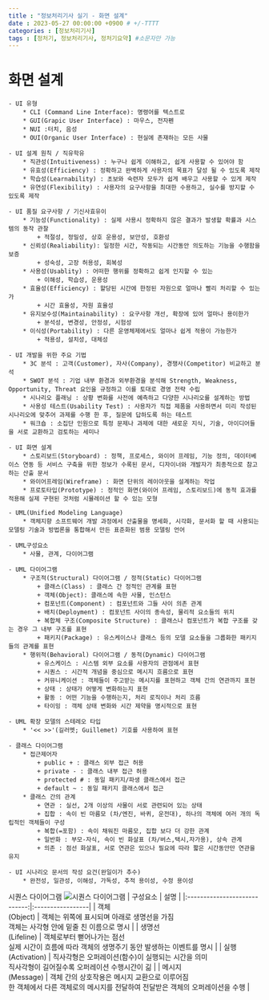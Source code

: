 ```yaml
---
title : "정보처리기사 실기 - 화면 설계"
date : 2023-05-27 00:00:00 +0900 # +/-TTTT
categories : [정보처리기사]
tags : [정처기, 정보처리기사, 정처기요약] #소문자만 가능
---
```


# **화면 설계**

	- UI 유형
		* CLI (Command Line Interface): 명령어를 텍스트로
		* GUI(Grapic User Interface) : 마우스, 전자펜
		* NUI :터치, 음성
		* OUI(Organic User Interface) : 현실에 존재하는 모든 사물
		
	- UI 설계 원칙 / 직유학유
		* 직관성(Intuitiveness) : 누구나 쉽게 이해하고, 쉽게 사용할 수 있어야 함
		* 유효성(Efficiency) : 정확하고 완벽하게 사용자의 목표가 달성 될 수 있도록 제작
		* 학습성(Learnability) : 초보와 숙련자 모두가 쉽게 배우고 사용할 수 있게 제작
		* 유연성(Flexibility) : 사용자의 요구사항을 최대한 수용하고, 실수를 방지할 수 있도록 제작
		
	- UI 품질 요구사항 / 기신사효유이
		* 기능성(Functionality) : 실제 사용시 정확하지 않은 결과가 발생할 확률과 시스템의 동작 관찰
			+ 적절성, 정밀성, 상호 운용성, 보안성, 호환성
		* 신뢰성(Realiability): 일정한 시간, 작동되는 시간동안 의도하는 기능을 수행함을 보증
			+ 성숙성, 고장 허용성, 회복성
		* 사용성(Usablity) : 어떠한 행위를 정확하고 쉽게 인지할 수 있는
			+ 이해성, 학습성, 운용성
		* 효율성(Efficiency) : 할당된 시간에 한정된 자원으로 얼마나 빨리 처리할 수 있는가
			+ 시간 효율성, 자원 효율성
		* 유지보수성(Maintainability) : 요구사항 개선, 확장에 있어 얼마나 용이한가
			+ 분석성, 변경성, 안정성, 시험성
		* 이식성(Portability) : 다른 운영체제에서도 얼마나 쉽게 적용이 가능한가
			+ 적용성, 설치성, 대체성
			
	- UI 개발을 위한 주요 기법
		* 3C 분석 : 고객(Customer), 자사(Company), 경쟁사(Competitor) 비교하고 분석
		* SWOT 분석 : 기업 내부 환경과 외부환경을 분석해 Strength, Weakness, Opportunity, Threat 요인을 규정하고 이를 토대로 경영 전략 수립
		* 시나리오 플래닝 : 상황 변화를 사전에 예측하고 다양한 시나리오를 설계하는 방법
		* 사용성 테스트(Usability Test) : 사용자가 직접 제품을 사용하면서 미리 작성된 시나리오에 맞추어 과제를 수행 한 후, 질문에 답하도록 하는 테스트
		* 워크숍 : 소집단 인원으로 특정 문제나 과제에 대한 새로운 지식, 기술, 아이디어들을 서로 교환하고 검토하는 세미나
		
	- UI 화면 설계
		* 스토리보드(Storyboard) : 정책, 프로세스, 와이어 프레임, 기능 정의, 데이터베이스 연동 등 서비스 구축을 위한 정보가 수록된 문서, 디자이너와 개발자가 최종적으로 참고하는 산출 문서
		* 와이어프레임(Wireframe) : 화면 단위의 레이아웃을 설계하는 작업
		* 프로토타입(Prototype) : 정적인 화면(와이어 프레임, 스토리보드)에 동적 효과를 적용해 실제 구현된 것처럼 시뮬레이션 할 수 있는 모형
		
	- UML(Unified Modeling Language)
		* 객체지향 소프트웨어 개발 과정에서 산출물을 명세화, 시각화, 문서화 할 때 사용되는 모델링 기술과 방법론을 통합해서 만든 표준화된 범용 모델링 언어
		
	- UML구성요소
		* 사물, 관계, 다이어그램
		
	- UML 다이어그램
		* 구조적(Structural) 다이어그램 / 정적(Static) 다이어그램
			+ 클래스(Class) : 클래스 간 정적인 관계를 표현
			+ 객체(Object): 클래스에 속한 사물, 인스턴스
			+ 컴포넌트(Component) : 컴포넌트와 그들 사이 의존 관계
			+ 배치(Deployment) : 컴포넌트 사이의 종속성, 물리적 요소들의 위치
			+ 복합체 구조(Composite Structure) : 클래스나 컴포넌트가 복합 구조를 갖는 경우 그 내부 구조를 표현
			+ 패키지(Package) : 유스케이스나 클래스 등의 모델 요소들을 그룹화한 패키지들의 관계를 표현
		* 행위적(Behavioral) 다이어그램 / 동적(Dynamic) 다이어그램
			+ 유스케이스 : 시스템 외부 요소를 사용자의 관점에서 표현
			+ 시퀀스 : 시간적 개념을 중심으로 메시지 흐름으로 표현
			+ 커뮤니케이션 : 객체들이 주고받는 메시지를 표현하고 객체 간의 연관까지 표현
			+ 상태 : 상태가 어떻게 변화하는지 표현
			+ 활동 : 어떤 기능을 수행하는지, 처리 로직이나 처리 흐름
			+ 타이밍 : 객체 상태 변화와 시간 제약을 명시적으로 표현
			
	- UML 확장 모델의 스테레오 타입
		* '<< >>'(길러멧; Guillemet) 기호를 사용하여 표현
		
	- 클래스 다이어그램
		* 접근제어자
			+ public + : 클래스 외부 접근 허용
			+ private - : 클래스 내부 접근 허용
			+ protected # : 동일 패키지/파생 클래스에서 접근
			+ default ~ : 동일 패키지 클래스에서 접근
		* 클래스 간의 관계
			+ 연관 : 실선, 2개 이상의 사물이 서로 관련되어 있는 상태
			+ 집합 : 속이 빈 마름모 (차/엔진, 바퀴, 운전대), 하나의 객체에 여러 개의 독립적인 객체들이 구성
			+ 복합(=포함) : 속이 채워진 마름모, 집합 보다 더 강한 관계
			+ 일반화 : 부모-자식, 속이 빈 화살표 (차/버스,택시,자가용), 상속 관계
			+ 의존 : 점선 화살표, 서로 연관은 있으나 필요에 따라 짧은 시간동안만 연관을 유지
			
	- UI 시나리오 문서의 작성 요건(완일이가 추수)
		* 완전성, 일관성, 이해성, 가독성, 추적 용이성, 수정 용이성



시퀀스 다이어그램
![시퀀스 다이어그램](https://itwiki.kr/images/d/d0/%EC%8B%9C%ED%80%80%EC%8A%A4_%EB%8B%A4%EC%9D%B4%EC%96%B4%EA%B7%B8%EB%9E%A8_%EB%B0%98%EB%B3%B5.png)
| 구성요소                      | 설명             |
|:----------------------------:|:-----------------|
| 객체 <br> (Object)          | 객체는 위쪽에 표시되며 아래로 생명선을 가짐 <br> 객체는 사각형 안에 밑줄 친 이름으로 명시 |
| 생명선 <br> (Lifeline) | 객체로부터 뻗어나가는 점선 <br> 실제 시간이 흐름에 따라 객체의 생명주기 동안 발생하는 이벤트를 명시 |
| 실행 <br> (Activation) | 직사각형은 오퍼레이션(함수)이 실행되는 시간을 의미 <br> 직사각형이 길어질수록 오퍼레이션 수행시간이 긺 |
| 메시지 <br> (Message) | 객체 간의 상호작용은 메시지 교환으로 이루어짐 <br> 한 객체에서 다른 객체로의 메시지를 전달하여 전달받은 객체의 오퍼레이션을 수행 |

